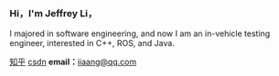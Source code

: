 ### Hi，I'm Jeffrey Li，
I majored in software engineering,
and now I am an in-vehicle testing engineer, 
interested in C++, ROS, and Java.


[知乎](https://www.zhihu.com/people/wo-bu-xiang-qu-ming-96/posts)    [csdn](https://blog.csdn.net/heilDiana)
**email：**[iiaang@qq.com](mailto:iiaang@qq.com)
